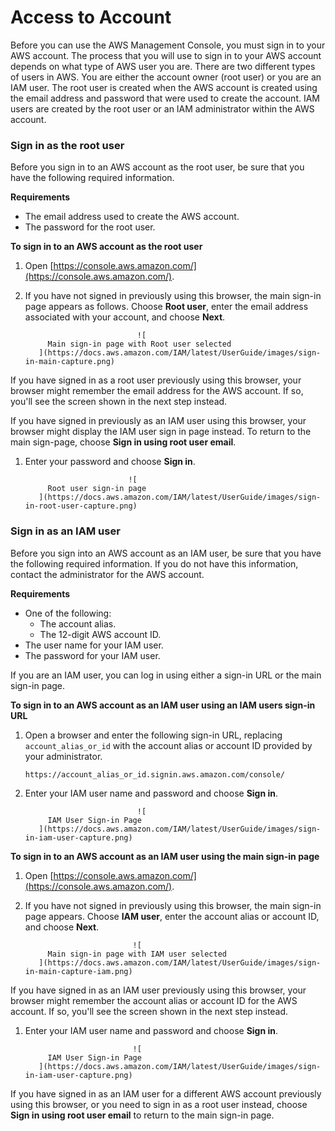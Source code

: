 # Access to Account

Before you can use the AWS Management Console, you must sign in to your AWS account. The process that you will use to sign in to your AWS account depends on what type of AWS user you are. There are two different types of users in AWS. You are either the account owner \(root user\) or you are an IAM user. The root user is created when the AWS account is created using the email address and password that were used to create the account. IAM users are created by the root user or an IAM administrator within the AWS account.

### Sign in as the root user <a id="root-user-sign-in-page"></a>

Before you sign in to an AWS account as the root user, be sure that you have the following required information.

**Requirements**

* The email address used to create the AWS account.
* The password for the root user.

**To sign in to an AWS account as the root user**

1. Open [https://console.aws.amazon.com/](https://console.aws.amazon.com/).
2. If you have not signed in previously using this browser, the main sign-in page appears as follows. Choose **Root user**, enter the email address associated with your account, and choose **Next**.

                                ![
            Main sign-in page with Root user selected
          ](https://docs.aws.amazon.com/IAM/latest/UserGuide/images/sign-in-main-capture.png)

If you have signed in as a root user previously using this browser, your browser might remember the email address for the AWS account. If so, you'll see the screen shown in the next step instead.

If you have signed in previously as an IAM user using this browser, your browser might display the IAM user sign in page instead. To return to the main sign-page, choose **Sign in using root user email**.

1. Enter your password and choose **Sign in**.

                              ![
            Root user sign-in page
          ](https://docs.aws.amazon.com/IAM/latest/UserGuide/images/sign-in-root-user-capture.png)

### Sign in as an IAM user <a id="user-sign-in-page"></a>

Before you sign into an AWS account as an IAM user, be sure that you have the following required information. If you do not have this information, contact the administrator for the AWS account.

**Requirements**

* One of the following:
  * The account alias.
  * The 12-digit AWS account ID.
* The user name for your IAM user.
* The password for your IAM user.

If you are an IAM user, you can log in using either a sign-in URL or the main sign-in page.

**To sign in to an AWS account as an IAM user using an IAM users sign-in URL**

1. Open a browser and enter the following sign-in URL, replacing `account_alias_or_id` with the account alias or account ID provided by your administrator.

   ```text
   https://account_alias_or_id.signin.aws.amazon.com/console/
   ```

2. Enter your IAM user name and password and choose **Sign in**.

                                ![
            IAM User Sign-in Page
          ](https://docs.aws.amazon.com/IAM/latest/UserGuide/images/sign-in-iam-user-capture.png)

**To sign in to an AWS account as an IAM user using the main sign-in page**

1. Open [https://console.aws.amazon.com/](https://console.aws.amazon.com/).
2. If you have not signed in previously using this browser, the main sign-in page appears. Choose **IAM user**, enter the account alias or account ID, and choose **Next**.

                               ![
            Main sign-in page with IAM user selected
          ](https://docs.aws.amazon.com/IAM/latest/UserGuide/images/sign-in-main-capture-iam.png)

If you have signed in as an IAM user previously using this browser, your browser might remember the account alias or account ID for the AWS account. If so, you'll see the screen shown in the next step instead.

1. Enter your IAM user name and password and choose **Sign in**.

                               ![
            IAM User Sign-in Page
          ](https://docs.aws.amazon.com/IAM/latest/UserGuide/images/sign-in-iam-user-capture.png)

If you have signed in as an IAM user for a different AWS account previously using this browser, or you need to sign in as a root user instead, choose **Sign in using root user email** to return to the main sign-in page.

